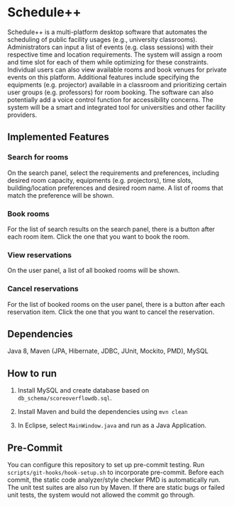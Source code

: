 # Schedule++

Schedule++ is a multi-platform desktop software that automates the scheduling of public facility usages (e.g., university classrooms). Administrators can input a list of events (e.g. class sessions) with their respective time and location requirements. The system will assign a room and time slot for each of them while optimizing for these constraints. Individual users can also view available rooms and book venues for private events on this platform. Additional features include specifying the equipments (e.g. projector) available in a classroom and prioritizing certain user groups (e.g. professors) for room booking. The software can also potentially add a voice control function for accessibility concerns. The system will be a smart and integrated tool for universities and other facility providers.

## Implemented Features

### Search for rooms

On the search panel, select the requirements and preferences, including desired room capacity, equipments (e.g. projectors), time slots, building/location preferences and desired room name. A list of rooms that match the preference will be shown.

### Book rooms

For the list of search results on the search panel, there is a button after each room item. Click the one that you want to book the room.

### View reservations

On the user panel, a list of all booked rooms will be shown.

### Cancel reservations

For the list of booked rooms on the user panel, there is a button after each reservation item. Click the one that you want to cancel the reservation.

## Dependencies
Java 8, Maven (JPA, Hibernate, JDBC, JUnit, Mockito, PMD), MySQL

## How to run

1) Install MySQL and create database based on ```db_schema/scoreoverflowdb.sql```.

2) Install Maven and build the dependencies using ```mvn clean```

3) In Eclipse, select ```MainWindow.java``` and run as a Java Application.

## Pre-Commit

You can configure this repository to set up pre-commit testing. Run ```scripts/git-hooks/hook-setup.sh``` to incorporate pre-commit. Before each commit, the static code analyzer/style checker PMD is automatically run. The unit test suites are also run by Maven. If there are static bugs or failed unit tests, the system would not allowed the commit go through.
